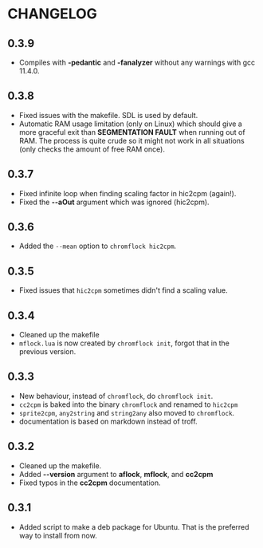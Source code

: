 # CHANGELOG

## 0.3.9
- Compiles with **-pedantic** and **-fanalyzer** without any warnings
  with gcc 11.4.0.

## 0.3.8
- Fixed issues with the makefile. SDL is used by default.
- Automatic RAM usage limitation (only on Linux) which should give a
  more graceful exit than **SEGMENTATION FAULT** when running out of
  RAM. The process is quite crude so it might not work in all
  situations (only checks the amount of free RAM once).

## 0.3.7
- Fixed infinite loop when finding scaling factor in hic2cpm (again!).
- Fixed the **--aOut** argument which was ignored (hic2cpm).

## 0.3.6
- Added the `--mean` option to `chromflock hic2cpm`.

## 0.3.5
- Fixed issues that `hic2cpm` sometimes didn't find a scaling value.

## 0.3.4
- Cleaned up the makefile
- `mflock.lua` is now created by `chromflock init`, forgot that in the
  previous version.

## 0.3.3
- New behaviour, instead of `chromflock`, do `chromflock init`.
- `cc2cpm` is baked into the binary `chromflock` and renamed to
  `hic2cpm`
- `sprite2cpm`, `any2string` and `string2any` also moved to `chromflock`.
- documentation is based on markdown instead of troff.

## 0.3.2
 - Cleaned up the makefile.
 - Added **--version** argument to **aflock**, **mflock**, and **cc2cpm**
 - Fixed typos in the **cc2cpm** documentation.

## 0.3.1
 - Added script to make a deb package for Ubuntu. That is the
   preferred way to install from now.
